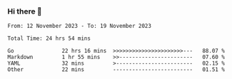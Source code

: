 ### Hi there 👋

<!--
**zhumeme/zhumeme** is a ✨ _special_ ✨ repository because its `README.md` (this file) appears on your GitHub profile.

Here are some ideas to get you started:

- 🔭 I’m currently working on ...
- 🌱 I’m currently learning ...
- 👯 I’m looking to collaborate on ...
- 🤔 I’m looking for help with ...
- 💬 Ask me about ...
- 📫 How to reach me: ...
- 😄 Pronouns: ...
- ⚡ Fun fact: ...
-->

<!--START_SECTION:waka-->

```all_time
From: 12 November 2023 - To: 19 November 2023

Total Time: 24 hrs 54 mins

Go               22 hrs 16 mins  >>>>>>>>>>>>>>>>>>>>>>---   88.07 %
Markdown         1 hr 55 mins    >>-----------------------   07.60 %
YAML             32 mins         >------------------------   02.15 %
Other            22 mins         -------------------------   01.51 %
```

<!--END_SECTION:waka-->
